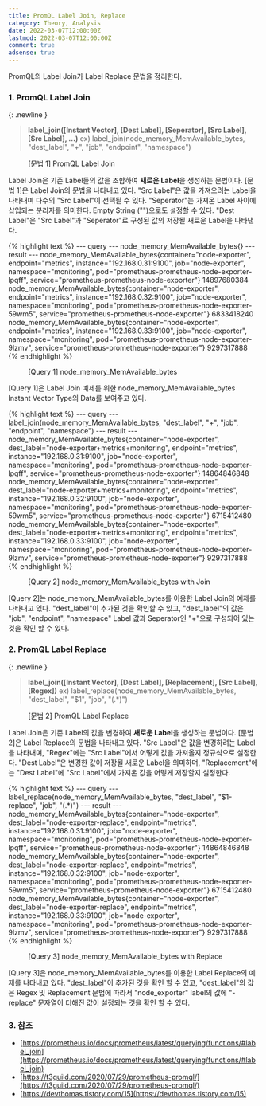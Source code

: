```yaml
---
title: PromQL Label Join, Replace
category: Theory, Analysis
date: 2022-03-07T12:00:00Z
lastmod: 2022-03-07T12:00:00Z
comment: true
adsense: true
---
```


PromQL의 Label Join가 Label Replace 문법을 정리한다.

### 1. PromQL Label Join

{: .newline }
> **label_join([Instant Vector], [Dest Label], [Seperator], [Src Label], [Src Label], ...)**
> ex) label_join(node_memory_MemAvailable_bytes, "dest_label", "+", "job", "endpoint", "namespace")
<figure>
<figcaption class="caption">[문법 1] PromQL Label Join</figcaption>
</figure>

Label Join은 기존 Label들의 값을 조합하여 **새로운 Label**을 생성하는 문법이다. [문법 1]은 Label Join의 문법을 나타내고 있다. "Src Label"은 값을 가져오려는 Label을 나타내며 다수의 "Src Label"이 선택될 수 있다. "Seperator"는 가져온 Label 사이에 삽입되는 분리자를 의미한다. Empty String ("")으로도 설정할 수 있다. "Dest Label"은 "Src Label"과 "Seperator"로 구성된 값의 저장될 새로운 Label을 나타낸다.

{% highlight text %}
--- query ---
node_memory_MemAvailable_bytes{}
--- result ---
node_memory_MemAvailable_bytes{container="node-exporter", endpoint="metrics", instance="192.168.0.31:9100", job="node-exporter", namespace="monitoring", pod="prometheus-prometheus-node-exporter-lpqff", service="prometheus-prometheus-node-exporter"} 14897680384
node_memory_MemAvailable_bytes{container="node-exporter", endpoint="metrics", instance="192.168.0.32:9100", job="node-exporter", namespace="monitoring", pod="prometheus-prometheus-node-exporter-59wm5", service="prometheus-prometheus-node-exporter"} 6833418240
node_memory_MemAvailable_bytes{container="node-exporter", endpoint="metrics", instance="192.168.0.33:9100", job="node-exporter", namespace="monitoring", pod="prometheus-prometheus-node-exporter-9lzmv", service="prometheus-prometheus-node-exporter"} 9297317888
{% endhighlight %}
<figure>
<figcaption class="caption">[Query 1] node_memory_MemAvailable_bytes</figcaption>
</figure>

[Query 1]은 Label Join 예제를 위한 node_memory_MemAvailable_bytes Instant Vector Type의 Data를 보여주고 있다.

{% highlight text %}
--- query ---
label_join(node_memory_MemAvailable_bytes, "dest_label", "+", "job", "endpoint", "namespace")
--- result ---
node_memory_MemAvailable_bytes{container="node-exporter", dest_label="node-exporter+metrics+monitoring", endpoint="metrics", instance="192.168.0.31:9100", job="node-exporter", namespace="monitoring", pod="prometheus-prometheus-node-exporter-lpqff", service="prometheus-prometheus-node-exporter"} 14864846848
node_memory_MemAvailable_bytes{container="node-exporter", dest_label="node-exporter+metrics+monitoring", endpoint="metrics", instance="192.168.0.32:9100", job="node-exporter", namespace="monitoring", pod="prometheus-prometheus-node-exporter-59wm5", service="prometheus-prometheus-node-exporter"} 6715412480
node_memory_MemAvailable_bytes{container="node-exporter", dest_label="node-exporter+metrics+monitoring", endpoint="metrics", instance="192.168.0.33:9100", job="node-exporter", namespace="monitoring", pod="prometheus-prometheus-node-exporter-9lzmv", service="prometheus-prometheus-node-exporter"} 9297317888
{% endhighlight %}
<figure>
<figcaption class="caption">[Query 2] node_memory_MemAvailable_bytes with Join</figcaption>
</figure>

[Query 2]는 node_memory_MemAvailable_bytes를 이용한 Label Join의 예제를 나타내고 있다. "dest_label"이 추가된 것을 확인할 수 있고, "dest_label"의 값은 "job", "endpoint", "namespace" Label 값과 Seperator인 "+"으로 구성되어 있는것을 확인 할 수 있다.

### 2. PromQL Label Replace

{: .newline }
> **label_join([Instant Vector], [Dest Label], [Replacement], [Src Label], [Regex])**
> ex) label_replace(node_memory_MemAvailable_bytes, "dest_label", "$1", "job", "(.*)")
<figure>
<figcaption class="caption">[문법 2] PromQL Label Replace</figcaption>
</figure>

Label Join은 기존 Label의 값을 변경하여 **새로운 Label**을 생성하는 문법이다. [문법 2]은 Label Replace의 문법을 나타내고 있다. "Src Label"은 값을 변경하려는 Label을 나타내며, "Regex"에는 "Src Label"에서 어떻게 값을 가져올지 정규식으로 설정한다. "Dest Label"은 변경한 값이 저장될 새로운 Label을 의미하며, "Replacement"에는 "Dest Label"에 "Src Label"에서 가져온 값을 어떻게 저장할지 설정한다.

{% highlight text %}
--- query ---
label_replace(node_memory_MemAvailable_bytes, "dest_label", "$1-replace", "job", "(.*)")
--- result ---
node_memory_MemAvailable_bytes{container="node-exporter", dest_label="node-exporter-replace", endpoint="metrics", instance="192.168.0.31:9100", job="node-exporter", namespace="monitoring", pod="prometheus-prometheus-node-exporter-lpqff", service="prometheus-prometheus-node-exporter"} 14864846848
node_memory_MemAvailable_bytes{container="node-exporter", dest_label="node-exporter-replace", endpoint="metrics", instance="192.168.0.32:9100", job="node-exporter", namespace="monitoring", pod="prometheus-prometheus-node-exporter-59wm5", service="prometheus-prometheus-node-exporter"} 6715412480
node_memory_MemAvailable_bytes{container="node-exporter", dest_label="node-exporter-replace", endpoint="metrics", instance="192.168.0.33:9100", job="node-exporter", namespace="monitoring", pod="prometheus-prometheus-node-exporter-9lzmv", service="prometheus-prometheus-node-exporter"} 9297317888
{% endhighlight %}
<figure>
<figcaption class="caption">[Query 3] node_memory_MemAvailable_bytes with Replace</figcaption>
</figure>

[Query 3]은 node_memory_MemAvailable_bytes를 이용한 Label Replace의 예제를 나타내고 있다. "dest_label"이 추가된 것을 확인 할 수 있고, "dest_label"의 값은 Regex 및 Replacement 문법에 따라서 "node_exporter" label의 값에 "-replace" 문자열이 더해진 값이 설정되는 것을 확인 할 수 있다.

### 3. 참조

* [https://prometheus.io/docs/prometheus/latest/querying/functions/#label_join](https://prometheus.io/docs/prometheus/latest/querying/functions/#label_join)
* [https://t3guild.com/2020/07/29/prometheus-promql/](https://t3guild.com/2020/07/29/prometheus-promql/)
* [https://devthomas.tistory.com/15](https://devthomas.tistory.com/15)
